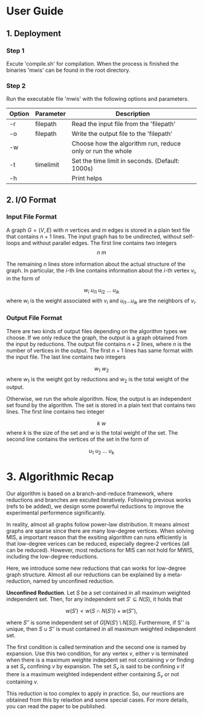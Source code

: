 # User Guide
## 1. Deployment


### Step 1

Excute 'compile.sh' for compilation. When the process is finished the binaries 'mwis' can be found in the root directory.

### Step 2

Run the executable file 'mwis' with the following options and parameters.

| Option | Parameter | Description                                                |
| ------ | --------- | ---------------------------------------------------------- |
| -r     | filepath  | Read the input file from the 'filepath'                    |
| -o     | filepath  | Write the output file to the 'filepath'                    |
| -w     |           | Choose how the algorithm run, reduce only or run the whole |
| -t     | timelimit | Set the time limit in seconds. (Default: 1000s)            |
| -h     |           | Print helps                                                |

## 2. I/O Format

### Input File Format

A graph $G=(V,E)$ with $n$ vertices and $m$ edges is stored in a plain text file that contains $n+1$ lines. The input graph has to be undirected, without self-loops and without parallel edges.
The first line contains two integers 
$$n\text{ }m$$ 

The remaining $n$ lines store information about the actual structure of the graph. In particular, the $i$-th line contains information about the $i$-th vertex $v_i$, in the form of

$$w_i \text{ } u_{i1} \text{ } u_{i2} \text{ } \dots  \text{ }u_{ik}$$
where $w_i$ is the weight associated with $v_i$ and $u_{i1}\dots u_{ik}$ are the neighbors of $v_i$.

### Output File Format

There are two kinds of output files depending on the algorithm types we choose. If we only reduce the graph, the output is a graph obtained from the input by reductions. The output file contains $n+2$ lines, where $n$ is the number of vertices in the output. The first $n+1$ lines has same format wiith the input file. The last line contains two integers

$$w_1 \text{ }w_2$$
where $w_1$ is the weight got by reductions and $w_2$ is the total weight of the output.

Otherwise, we run the whole algorithm. Now, the output is an independent set found by the algorithm. The set is stored in a plain text that contains two lines. The first line contains two integer

$$
k\text{ } w
$$
where $k$ is the size of the set and $w$ is the total weight of the set. The second line contains the vertices of the set in the form of 

$$ u_1 \text{ } u_{2} \text{ } \dots  \text{ }u_{k}$$

# 3. Algorithmic Recap

Our algorithm is based on a branch-and-reduce framework, where reductions and branches are excuted iteratively. Following previous works (refs to be added), we design some powerful reductions to improve the experimental performence significantly.

In reality, almost all graphs follow power-law distribution. It means almost graphs are sparse since there are many low-degree vertices. When solving MIS, a important reason that the exsiting algorithm can runs efficiently is that low-degree verices can be reduced, especially degree-2 vertices (all can be reduced). However, most reductions for MIS can not hold for MWIS, including the low-degree reductions. 

Here, we introduce some new reductions that can works for low-degree graph structure. Almost all our reductions can be explained by a meta-reduction, named by unconfined reduction.

**Unconfined Reduction**. Let $S$ be a set contained in all maximum weighted independent set. Then, for any independent set $S'\subseteq N(S)$, it holds that 

$$w(S')<w(S\cap N(S'))+w(S''),$$

where $S''$ is some independent set of $G[N(S')\setminus N[S]]$. Furthermore, if S'' is unique, then $S\cup S''$ is must contained in all maximum weighted independent set.

The first condition is called termination and the second one is named by expansion. Use this two condition, for any vertex $v$, either $v$ is terminated when there is a maximum weighte indepdent set not containing $v$ or finding a set $S_v$ confining $v$ by expansion. The set $S_v$ is said to be confining $v$ if there is a maximum weighted independent either containing $S_v$ or not containing $v$.

This reduction is too complex to apply in practice. So, our reuctions are obtained from this by relaxtion and some special cases. For more details, you can read the paper to be published.

